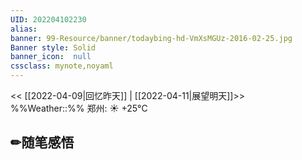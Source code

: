 ```yaml
---
UID: 202204102230 
alias:
banner: 99-Resource/banner/todaybing-hd-VmXsMGUz-2016-02-25.jpg 
Banner style: Solid
banner_icon:  null
cssclass: mynote,noyaml
---
```

<< [[2022-04-09|回忆昨天]] | [[2022-04-11|展望明天]]>>　　　　%%Weather::%% 郑州: ☀️   +25°C


## ✏随笔感悟

